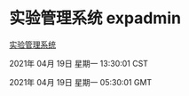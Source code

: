 # 实验管理系统 expadmin
[实验管理系统](http://58.48.54.17:56808/expadmin-782313d2-e1b1-4ea7-932e-3a55e6a1a4d0/)

2021年 04月 19日 星期一 13:30:01 CST

2021年 04月 19日 星期一 05:30:01 GMT
